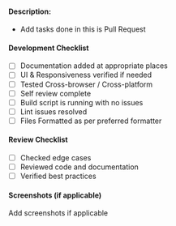 #### Description:

- Add tasks done in this is Pull Request

#### Development Checklist

- [ ] Documentation added at appropriate places
- [ ] UI & Responsiveness verified if needed
- [ ] Tested Cross-browser / Cross-platform
- [ ] Self review complete
- [ ] Build script is running with no issues
- [ ] Lint issues resolved
- [ ] Files Formatted as per preferred formatter

#### Review Checklist

- [ ] Checked edge cases
- [ ] Reviewed code and documentation
- [ ] Verified best practices

#### Screenshots (if applicable)

Add screenshots if applicable
